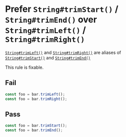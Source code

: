# Prefer `String#trimStart()` / `String#trimEnd()` over `String#trimLeft()` / `String#trimRight()`

[`String#trimLeft()`](https://developer.mozilla.org/en-US/docs/Web/JavaScript/Reference/Global_Objects/String/trimLeft) and [`String#trimRight()`](https://developer.mozilla.org/en-US/docs/Web/JavaScript/Reference/Global_Objects/String/trimRight) are aliases of [`String#trimStart()`](https://developer.mozilla.org/en-US/docs/Web/JavaScript/Reference/Global_Objects/String/trimStart) and [`String#trimEnd()`](https://developer.mozilla.org/en-US/docs/Web/JavaScript/Reference/Global_Objects/String/trimEnd)

This rule is fixable.

## Fail

```js
const foo = bar.trimLeft();
const foo = bar.trimRight();
```

## Pass

```js
const foo = bar.trimStart();
const foo = bar.trimEnd();
```
